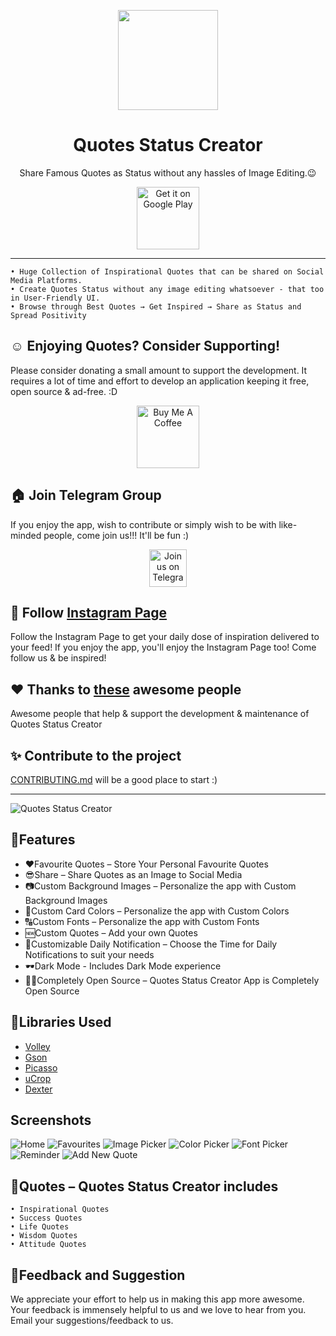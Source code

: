 <p align="center"> 
	<img src="https://github.com/VishnuSanal/Quotes/blob/master/Screenshots/icon.png" width=160 height=160>
</p>

<h1 align="center">
	Quotes Status Creator
</h1>

<p align="center">
	Share Famous Quotes as Status without any hassles of Image Editing.😉
</p>

<p align="center">
	<a href='https://play.google.com/store/apps/details?id=phone.vishnu.quotes&pcampaignid=pcampaignidMKT-Other-global-all-co-prtnr-py-PartBadge-Mar2515-1'><img alt='Get it on Google Play' src='https://play.google.com/intl/en_us/badges/static/images/badges/en_badge_web_generic.png' height="100px" /></a>
</p>

<hr>

    • Huge Collection of Inspirational Quotes that can be shared on Social Media Platforms.
    • Create Quotes Status without any image editing whatsoever - that too in User-Friendly UI.
    • Browse through Best Quotes → Get Inspired → Share as Status and Spread Positivity

## ☺ Enjoying Quotes? Consider Supporting!

Please consider donating a small amount to support the development. It requires a lot of time and effort to develop an application keeping it free, open source & ad-free. :D 

<p align="center">
  <a href="https://www.buymeacoffee.com/VishnuSanal">
    <img src="https://cdn.buymeacoffee.com/buttons/v2/default-yellow.png" alt="Buy Me A Coffee" height="100px">
  </a>
</p>

## 🏠 Join Telegram Group
If you enjoy the app, wish to contribute or simply wish to be with like-minded people, come join us!!! It'll be fun :)

<p align="center">
  <a href="https://t.me/QuotesStatusCreator">
	<img src="https://img.shields.io/badge/Telegram-2CA5E0?style=for-the-badge&logo=telegram&logoColor=white" alt="Join us on Telegram" height="60px">
  </a>
</p>

## 🎨 Follow [Instagram Page](https://instagram.com/quotes_status_creator)
Follow the Instagram Page to get your daily dose of inspiration delivered to your feed! If you enjoy the app, you'll enjoy the Instagram Page too! Come follow us & be inspired!

## ♥ Thanks to [these](https://github.com/VishnuSanal/Quotes/blob/master/THANKS.md) awesome people
Awesome people that help & support the development & maintenance of Quotes Status Creator

## ✨ Contribute to the project
[CONTRIBUTING.md](https://github.com/VishnuSanal/Quotes/blob/master/CONTRIBUTING.md) will be a good place to start :)

<hr>

![Quotes Status Creator](https://github.com/VishnuSanal/Quotes/blob/master/Screenshots/Quotes%20Banner.png?raw=true)

## 🚀Features

 - ❤Favourite Quotes – Store Your Personal Favourite Quotes
 - 😎Share – Share Quotes as an Image to Social Media
 - 📷Custom Background Images – Personalize the app with Custom Background Images
 - 🎨Custom Card Colors – Personalize the app with Custom Colors
 - 🔠Custom Fonts – Personalize the app with Custom Fonts
 - 🆕Custom Quotes – Add your own Quotes
 - 🔔Customizable Daily Notification – Choose the Time for Daily Notifications to suit your needs
 - 🕶Dark Mode - Includes Dark Mode experience
 - 👨‍💻Completely Open Source – Quotes Status Creator App is Completely Open Source

## 📑Libraries Used
 - [Volley](https://github.com/google/volley)
 - [Gson](https://github.com/google/gson)
 - [Picasso](https://square.github.io/picasso/)
 - [uCrop](https://github.com/Yalantis/uCrop)
 - [Dexter](https://github.com/Karumi/Dexter)

## Screenshots

![Home](https://github.com/VishnuSanal/Quotes/blob/master/Screenshots/Home.png) 
![Favourites](https://github.com/VishnuSanal/Quotes/blob/master/Screenshots/Favorites.png)
![Image Picker](https://github.com/VishnuSanal/Quotes/blob/master/Screenshots/ImagePick.png)
![Color Picker](https://github.com/VishnuSanal/Quotes/blob/master/Screenshots/ColorPick.png)
![Font Picker](https://github.com/VishnuSanal/Quotes/blob/master/Screenshots/Font.png)
![Reminder](https://github.com/VishnuSanal/Quotes/blob/master/Screenshots/Reminder.png)
![Add New Quote](https://github.com/VishnuSanal/Quotes/blob/master/Screenshots/AddNew.png)

## 🚀Quotes – Quotes Status Creator includes

    • Inspirational Quotes
    • Success Quotes
    • Life Quotes
    • Wisdom Quotes
    • Attitude Quotes

## 🤩Feedback and Suggestion

We appreciate your effort to help us in making this app more awesome. Your feedback is immensely helpful to us and we love to hear from you. Email your suggestions/feedback to us.
